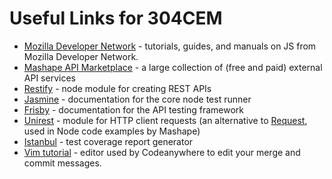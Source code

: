 # Useful Links for 304CEM

* [Mozilla Developer Network](https://developer.mozilla.org/en-US/docs/Web/JavaScript) - tutorials, guides, and manuals on JS from Mozilla Developer Network.
* [Mashape API Marketplace](https://market.mashape.com/) - a large collection of (free and paid) external API services
* [Restify](http://restify.com/) - node module for creating REST APIs
* [Jasmine](http://jasmine.github.io/2.5/introduction) - documentation for the core node test runner
* [Frisby](http://frisbyjs.com/docs/api/) - documentation for the API testing framework
* [Unirest](http://unirest.io/nodejs.html) - module for HTTP client requests (an alternative to [Request](https://www.npmjs.com/package/request), used in Node code examples by Mashape)
* [Istanbul](https://github.com/gotwarlost/istanbul) - test coverage report generator
* [Vim tutorial](https://linuxconfig.org/vim-tutorial) - editor used by Codeanywhere to edit your merge and commit messages.
